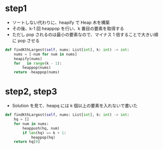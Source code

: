 # step1

- ソートしない代わりに、heapify で Heap 木を構築
- その後、k-1 回 heappop を行い、k 番目の要素を取得する
- ただし pop されるのは最小の要素なので、マイナス 1 倍することで大きい順に pop させる

```python
def findKthLargest(self, nums: List[int], k: int) -> int:
    nums = [-num for num in nums]
    heapify(nums)
    for _ in range(k - 1):
        heappop(nums)
    return -heappop(nums)
```

# step2, step3

- Solution を見て、heapq には k 個以上の要素を入れないで書いた

```python
def findKthLargest(self, nums: List[int], k: int) -> int:
    hq = []
    for num in nums:
        heappush(hq, num)
        if len(hq) == k + 1:
            heappop(hq)
    return hq[0]
```
